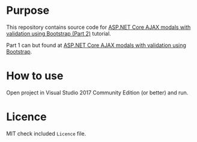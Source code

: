 # Purpose

This repository contains source code for [ASP.NET Core AJAX modals with validation using Bootstrap (Part 2)](https://softdevpractice.com/blog/asp-net-core-ajax-modals-part-2/) tutorial.

Part 1 can but found at [ASP.NET Core AJAX modals with validation using Bootstrap](https://softdevpractice.com/blog/asp-net-core-mvc-ajax-modals).

# How to use

Open project in Visual Studio 2017 Community Edition (or better) and run.

# Licence

MIT check included `Licence` file.
